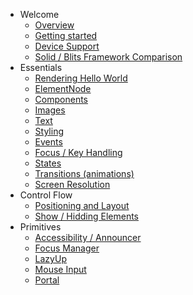 - Welcome
  - [Overview](/intro/intro.md)
  - [Getting started](/intro/getting_started.md)
  - [Device Support](/intro/device_support.md)
  - [Solid / Blits Framework Comparison](/intro/solidvsblits.md)
- Essentials
  - [Rendering Hello World](/essentials/render.md)
  - [ElementNode](/essentials/elementnode.md)
  - [Components](/essentials/components.md)
  - [Images](/essentials/images.md)
  - [Text](/essentials/text.md)
  - [Styling](/essentials/styling.md)
  - [Events](/essentials/events.md)
  - [Focus / Key Handling](/essentials/focus.md)
  - [States](/essentials/states.md)
  - [Transitions (animations)](/essentials/transitions.md)
  - [Screen Resolution](/essentials/screen_resolution.md)
- Control Flow
  - [Positioning and Layout](/flow/layout.md)
  - [Show / Hidding Elements](/flow/show_hide.md)
- Primitives
  - [Accessibility / Announcer](/primitives/a11y.md)
  - [Focus Manager](/primitives/useFocusManager.md)
  - [LazyUp](/primitives/lazyUp.md)
  - [Mouse Input](/primitives/useMouse.md)
  - [Portal](/primitives/portal.md)
